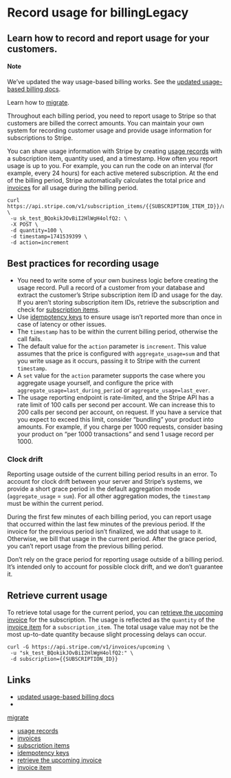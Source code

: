 # Record usage for billingLegacy

## Learn how to record and report usage for your customers.

#### Note

We’ve updated the way usage-based billing works. See the [updated usage-based
billing docs](https://docs.stripe.com/billing/subscriptions/usage-based).

Learn how to
[migrate](https://docs.stripe.com/billing/subscriptions/usage-based-legacy/migration-guide).

Throughout each billing period, you need to report usage to Stripe so that
customers are billed the correct amounts. You can maintain your own system for
recording customer usage and provide usage information for subscriptions to
Stripe.

You can share usage information with Stripe by creating [usage
records](https://docs.stripe.com/api#usage_record_create) with a subscription
item, quantity used, and a timestamp. How often you report usage is up to you.
For example, you can run the code on an interval (for example, every 24 hours)
for each active metered subscription. At the end of the billing period, Stripe
automatically calculates the total price and
[invoices](https://docs.stripe.com/billing/invoices/subscription) for all usage
during the billing period.

```
curl
https://api.stripe.com/v1/subscription_items/{{SUBSCRIPTION_ITEM_ID}}/usage_records
\
 -u sk_test_BQokikJOvBiI2HlWgH4olfQ2: \
 -X POST \
 -d quantity=100 \
 -d timestamp=1741539399 \
 -d action=increment
```

## Best practices for recording usage

- You need to write some of your own business logic before creating the usage
record. Pull a record of a customer from your database and extract the
customer’s Stripe subscription item ID and usage for the day. If you aren’t
storing subscription item IDs, retrieve the subscription and check for
[subscription
items](https://docs.stripe.com/api/subscriptions/object#subscription_object-items).
- Use [idempotency keys](https://docs.stripe.com/api/idempotent_requests) to
ensure usage isn’t reported more than once in case of latency or other issues.
- The `timestamp` has to be within the current billing period, otherwise the
call fails.
- The default value for the `action` parameter is `increment`. This value
assumes that the price is configured with `aggregate_usage=sum` and that you
write usage as it occurs, passing it to Stripe with the current `timestamp`.
- A `set` value for the `action` parameter supports the case where you aggregate
usage yourself, and configure the price with
`aggregate_usage=last_during_period` or `aggregate_usage=last_ever`.
- The usage reporting endpoint is rate-limited, and the Stripe API has a rate
limit of 100 calls per second per account. We can increase this to 200 calls per
second per account, on request. If you have a service that you expect to exceed
this limit, consider “bundling” your product into amounts. For example, if you
charge per 1000 requests, consider basing your product on “per 1000
transactions” and send 1 usage record per 1000.

### Clock drift

Reporting usage outside of the current billing period results in an error. To
account for clock drift between your server and Stripe’s systems, we provide a
short grace period in the default aggregation mode (`aggregate_usage` = `sum`).
For all other aggregation modes, the `timestamp` must be within the current
period.

During the first few minutes of each billing period, you can report usage that
occurred within the last few minutes of the previous period. If the invoice for
the previous period isn’t finalized, we add that usage to it. Otherwise, we bill
that usage in the current period. After the grace period, you can’t report usage
from the previous billing period.

Don’t rely on the grace period for reporting usage outside of a billing period.
It’s intended only to account for possible clock drift, and we don’t guarantee
it.

## Retrieve current usage

To retrieve total usage for the current period, you can [retrieve the upcoming
invoice](https://docs.stripe.com/api#upcoming_invoice) for the subscription. The
usage is reflected as the `quantity` of the [invoice
item](https://docs.stripe.com/api#invoiceitems) for a `subscription_item`. The
total usage value may not be the most up-to-date quantity because slight
processing delays can occur.

```
curl -G https://api.stripe.com/v1/invoices/upcoming \
 -u "sk_test_BQokikJOvBiI2HlWgH4olfQ2:" \
 -d subscription={{SUBSCRIPTION_ID}}
```

## Links

- [updated usage-based billing
docs](https://docs.stripe.com/billing/subscriptions/usage-based)
-
[migrate](https://docs.stripe.com/billing/subscriptions/usage-based-legacy/migration-guide)
- [usage records](https://docs.stripe.com/api#usage_record_create)
- [invoices](https://docs.stripe.com/billing/invoices/subscription)
- [subscription
items](https://docs.stripe.com/api/subscriptions/object#subscription_object-items)
- [idempotency keys](https://docs.stripe.com/api/idempotent_requests)
- [retrieve the upcoming invoice](https://docs.stripe.com/api#upcoming_invoice)
- [invoice item](https://docs.stripe.com/api#invoiceitems)
